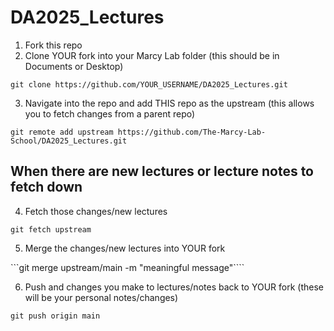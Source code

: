 # DA2025_Lectures

1. Fork this repo 
2. Clone YOUR fork into your Marcy Lab folder (this should be in Documents or Desktop)

``` git clone https://github.com/YOUR_USERNAME/DA2025_Lectures.git ```

3. Navigate into the repo and add THIS repo as the upstream (this allows you to fetch changes from a parent repo)

``` git remote add upstream https://github.com/The-Marcy-Lab-School/DA2025_Lectures.git ```

## When there are new lectures or lecture notes to fetch down

4. Fetch those changes/new lectures 

```git fetch upstream```

5.  Merge the changes/new lectures into YOUR fork 

```git merge upstream/main -m "meaningful message"````

6.  Push and changes you make to lectures/notes back to YOUR fork (these will be your personal notes/changes)

```git push origin main```
